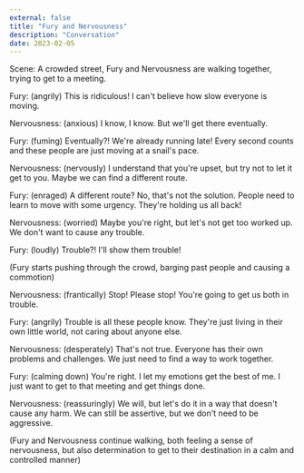 ```yaml
---
external: false
title: "Fury and Nervousness"
description: "Conversation"
date: 2023-02-05
---
```


Scene: A crowded street, Fury and Nervousness are walking together, trying to get to a meeting.

Fury: (angrily) This is ridiculous! I can't believe how slow everyone is moving.

Nervousness: (anxious) I know, I know. But we'll get there eventually.

Fury: (fuming) Eventually?! We're already running late! Every second counts and these people are just moving at a snail's pace.

Nervousness: (nervously) I understand that you're upset, but try not to let it get to you. Maybe we can find a different route.

Fury: (enraged) A different route? No, that's not the solution. People need to learn to move with some urgency. They're holding us all back!

Nervousness: (worried) Maybe you're right, but let's not get too worked up. We don't want to cause any trouble.

Fury: (loudly) Trouble?! I'll show them trouble!

(Fury starts pushing through the crowd, barging past people and causing a commotion)

Nervousness: (frantically) Stop! Please stop! You're going to get us both in trouble.

Fury: (angrily) Trouble is all these people know. They're just living in their own little world, not caring about anyone else.

Nervousness: (desperately) That's not true. Everyone has their own problems and challenges. We just need to find a way to work together.

Fury: (calming down) You're right. I let my emotions get the best of me. I just want to get to that meeting and get things done.

Nervousness: (reassuringly) We will, but let's do it in a way that doesn't cause any harm. We can still be assertive, but we don't need to be aggressive.

(Fury and Nervousness continue walking, both feeling a sense of nervousness, but also determination to get to their destination in a calm and controlled manner)
